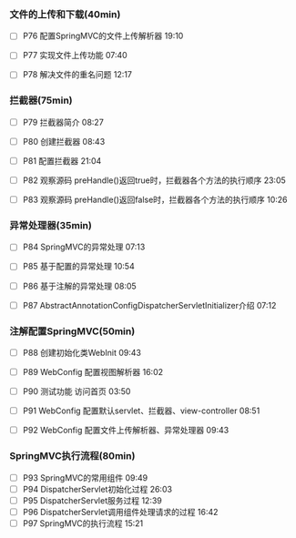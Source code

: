 ### 文件的上传和下载(40min)

- [ ] P76 配置SpringMVC的文件上传解析器  19:10
- [ ] P77 实现文件上传功能  07:40
- [ ] P78 解决文件的重名问题  12:17



### 拦截器(75min)

- [ ] P79 拦截器简介  08:27
- [ ] P80 创建拦截器  08:43
- [ ] P81 配置拦截器  21:04
- [ ] P82 观察源码  preHandle()返回true时，拦截器各个方法的执行顺序  23:05
- [ ] P83 观察源码  preHandle()返回false时，拦截器各个方法的执行顺序  10:26



### 异常处理器(35min)

- [ ] P84 SpringMVC的异常处理  07:13
- [ ] P85 基于配置的异常处理  10:54
- [ ] P86 基于注解的异常处理  08:05
- [ ] P87 AbstractAnnotationConfigDispatcherServletInitializer介绍  07:12



### 注解配置SpringMVC(50min)

- [ ] P88 创建初始化类WebInit  09:43
- [ ] P89 WebConfig  配置视图解析器  16:02
- [ ] P90 测试功能  访问首页  03:50
- [ ] P91 WebConfig  配置默认servlet、拦截器、view-controller  08:51
- [ ] P92 WebConfig  配置文件上传解析器、异常处理器  09:43



### SpringMVC执行流程(80min)

- [ ] P93 SpringMVC的常用组件  09:49
- [ ] P94 DispatcherServlet初始化过程  26:03
- [ ] P95 DispatcherServlet服务过程  12:39
- [ ] P96 DispatcherServlet调用组件处理请求的过程  16:42
- [ ] P97 SpringMVC的执行流程  15:21